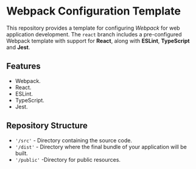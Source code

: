 # Webpack Configuration Template

This repository provides a template for configuring *Webpack* for web application development. The `react` branch includes a pre-configured Webpack template with support for **React**, along with **ESLint**, **TypeScript** and **Jest**.

## Features

- Webpack.
- React.
- ESLint.
- TypeScript.
- Jest.

## Repository Structure

- `'/src'` - Directory containing the source code.
- `'/dist'` - Directory where the final bundle of your application will be built.
- `'/public'` -Directory for public resources.
